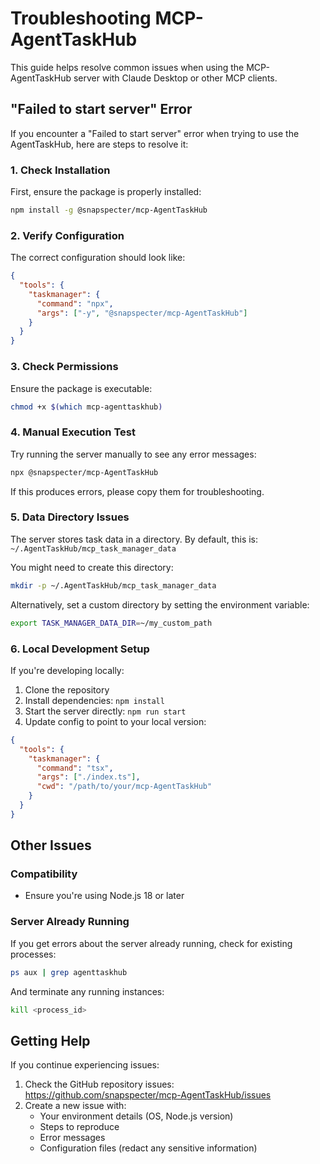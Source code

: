 # Troubleshooting MCP-AgentTaskHub

This guide helps resolve common issues when using the MCP-AgentTaskHub server with Claude Desktop or other MCP clients.

## "Failed to start server" Error

If you encounter a "Failed to start server" error when trying to use the AgentTaskHub, here are steps to resolve it:

### 1. Check Installation

First, ensure the package is properly installed:

```bash
npm install -g @snapspecter/mcp-AgentTaskHub
```

### 2. Verify Configuration


The correct configuration should look like:

```json
{
  "tools": {
    "taskmanager": {
      "command": "npx",
      "args": ["-y", "@snapspecter/mcp-AgentTaskHub"]
    }
  }
}
```

### 3. Check Permissions

Ensure the package is executable:

```bash
chmod +x $(which mcp-agenttaskhub)
```

### 4. Manual Execution Test

Try running the server manually to see any error messages:

```bash
npx @snapspecter/mcp-AgentTaskHub
```

If this produces errors, please copy them for troubleshooting.

### 5. Data Directory Issues

The server stores task data in a directory. By default, this is:
`~/.AgentTaskHub/mcp_task_manager_data`

You might need to create this directory:

```bash
mkdir -p ~/.AgentTaskHub/mcp_task_manager_data
```

Alternatively, set a custom directory by setting the environment variable:

```bash
export TASK_MANAGER_DATA_DIR=~/my_custom_path
```

### 6. Local Development Setup

If you're developing locally:

1. Clone the repository
2. Install dependencies: `npm install`
3. Start the server directly: `npm run start`
4. Update config to point to your local version:

```json
{
  "tools": {
    "taskmanager": {
      "command": "tsx",
      "args": ["./index.ts"],
      "cwd": "/path/to/your/mcp-AgentTaskHub"
    }
  }
}
```

## Other Issues

### Compatibility

- Ensure you're using Node.js 18 or later

### Server Already Running

If you get errors about the server already running, check for existing processes:

```bash
ps aux | grep agenttaskhub
```

And terminate any running instances:

```bash
kill <process_id>
```

## Getting Help

If you continue experiencing issues:

1. Check the GitHub repository issues: https://github.com/snapspecter/mcp-AgentTaskHub/issues
2. Create a new issue with:
   - Your environment details (OS, Node.js version)
   - Steps to reproduce
   - Error messages
   - Configuration files (redact any sensitive information)
